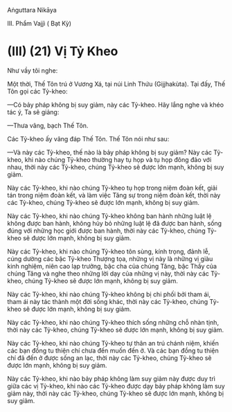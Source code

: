 Aṅguttara Nikāya

III. Phẩm Vajjì ( Bạt Kỳ)

# (III) (21) Vị Tỷ Kheo

Như vầy tôi nghe:

Một thời, Thế Tôn trú ở Vương Xá, tại núi Linh Thứu (Gijjhakùta). Tại đấy, Thế Tôn gọi các Tỷ-kheo:

—Có bảy pháp không bị suy giảm, này các Tỷ-kheo. Hãy lắng nghe và khéo tác ý, Ta sẽ giảng:

—Thưa vâng, bạch Thế Tôn.

Các Tỷ-kheo ấy vâng đáp Thế Tôn. Thế Tôn nói như sau:

—Và này các Tỷ-kheo, thế nào là bảy pháp không bị suy giảm? Này các Tỷ-kheo, khi nào chúng Tỷ-kheo thường hay tụ họp và tụ họp đông đảo với nhau, thời này các Tỷ-kheo, chúng Tỷ-kheo sẽ được lớn mạnh, không bị suy giảm.

Này các Tỷ-kheo, khi nào chúng Tỷ-kheo tụ họp trong niệm đoàn kết, giải tán trong niệm đoàn kết, và làm việc Tăng sự trong niệm đoàn kết, thời này các Tỷ-kheo, chúng Tỷ-kheo sẽ được lớn mạnh, không bị suy giảm.

Này các Tỷ-kheo, khi nào chúng Tỷ-kheo không ban hành những luật lệ không được ban hành, không hủy bỏ những luật lệ đã được ban hành, sống đúng với những học giới được ban hành, thời này các Tỷ-kheo, chúng Tỷ-kheo sẽ được lớn mạnh, không bị suy giảm.

Này các Tỷ-kheo, khi nào chúng Tỷ-kheo tôn sùng, kính trọng, đảnh lễ, cúng dường các bậc Tỷ-kheo Thượng tọa, những vị này là những vị giàu kinh nghiệm, niên cao lạp trưởng, bậc cha của chúng Tăng, bậc Thầy của chúng Tăng và nghe theo những lời dạy của những vị này, thời này các Tỷ-kheo, chúng Tỷ-kheo sẽ được lớn mạnh, không bị suy giảm.

Này các Tỷ-kheo, khi nào chúng Tỷ-kheo không bị chi phối bởi tham ái, tham ái này tác thành một đời sống khác, thời này các Tỷ-kheo, chúng Tỷ-kheo sẽ được lớn mạnh, không bị suy giảm.

Này các Tỷ-kheo, khi nào chúng Tỷ-kheo thích sống những chỗ nhàn tịnh, thời này các Tỷ-kheo, chúng Tỷ-kheo sẽ được lớn mạnh, không bị suy giảm.

Này các Tỷ-kheo, khi nào chúng Tỷ-kheo tự thân an trú chánh niệm, khiến các bạn đồng tu thiện chí chưa đến muốn đến ở. Và các bạn đồng tu thiện chí đã đến ở được sống an lạc, thời này các Tỷ-kheo, chúng Tỷ-kheo sẽ được lớn mạnh, không bị suy giảm.

Này các Tỷ-kheo, khi nào bảy pháp không làm suy giảm này được duy trì giữa các vị Tỷ-kheo, khi nào các Tỷ-kheo được dạy bảy pháp không làm suy giảm này, thời này các Tỷ-kheo, chúng Tỷ-kheo sẽ được lớn mạnh, không bị suy giảm.

